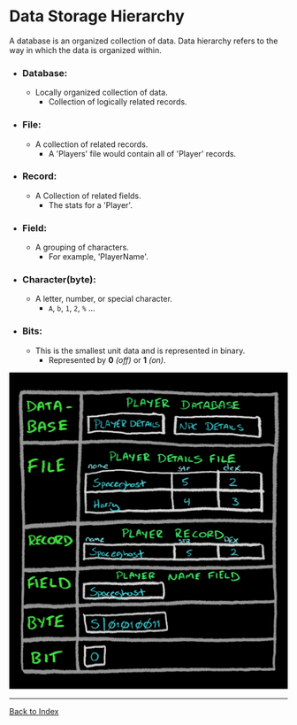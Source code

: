 # Data Storage Hierarchy

A database is an organized collection of data.  Data hierarchy refers to the way in which the data is organized within.  

+ ### Database:
    + Locally organized collection of data.
        + Collection of logically related records.
+ ### File:
    + A collection of related records.
        + A 'Players' file would contain all of 'Player' records.
+ ### Record:
    + A Collection of related fields.
        + The stats for a 'Player'.
+ ### Field:
    + A grouping of characters.
        + For example, 'PlayerName'.
+ ### Character(byte):
    + A letter, number, or special character.
        + `A`, `b`, `1`, `2`, `%` ...
+ ### Bits:
    + This is the smallest unit data and is represented in binary.
        + Represented by **0** *(off)* or **1** *(on)*.

![Data Storage Hierarchy Drawing](assets/data_hierarchy.jpg)

---

[Back to Index](comp-sci.md)
